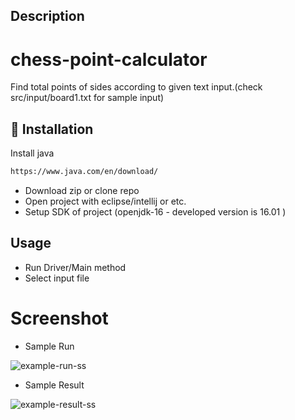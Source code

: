 ## Description 

# chess-point-calculator

Find total points of sides according to given text input.(check src/input/board1.txt for sample input)

## 💾 Installation 

Install java
```bash
https://www.java.com/en/download/
```

* Download zip or clone repo
* Open project with eclipse/intellij or etc.
* Setup SDK of project (openjdk-16 - developed version is 16.01 )


## Usage

* Run Driver/Main method
* Select input file

# Screenshot

* Sample Run 


![example-run-ss](https://user-images.githubusercontent.com/24878062/124054092-060e1580-da2a-11eb-85e6-2cc9c894f012.PNG)

* Sample Result



![example-result-ss](https://user-images.githubusercontent.com/24878062/124054164-2938c500-da2a-11eb-8198-ff7dce852960.PNG)



